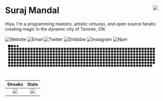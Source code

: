 <h1 align="left">Suraj Mandal<img src="https://visitcount.itsvg.in/api?id=surajmandalcell&label=Profile%20Views&color=9&icon=0&pretty=true" align="right" /></h1>

Hiya, I'm a programming maestro, artistic virtuoso, and open source fanatic creating magic in the dynamic city of Toronto, ON.  
<br /> 
![Website](https://img.shields.io/website?url=https%3A%2F%2Fsurajmandal.in) ![Email](https://img.shields.io/badge/email-%E2%9C%89%EF%B8%8F-blue) ![Twitter](https://img.shields.io/twitter/url?style=social&url=https%3A%2F%2Ftwitter.com%2Fsurajmandalcell) ![Dribbble](https://img.shields.io/badge/dribbble-4-pink) ![Instagram](https://img.shields.io/badge/instagram-%F0%9F%91%8D-fd1d1d) ![Npm](https://img.shields.io/badge/npm-1%20pkg-green)
<picture>
  <source media="(prefers-color-scheme: dark)" srcset="dist/github-snake.svg?color_snake=#4489ec&color_dots=#2d333b,#14482e,#067238,#2dab47,#38d353" />
  <source media="(prefers-color-scheme: light)" srcset="dist/github-snake.svg" />
  <img alt="github-snake" src="dist/github-snake.svg" />
</picture>

| Streaks | Stats |
|:-------------------------:|:-------------------------:|
| ![](https://github-readme-streak-stats.herokuapp.com/?user=surajmandalcell&theme=dark&hide_border=true&count_private=true) | ![](https://gh-stats.surajmandal.in/api?username=surajmandalcell&theme=dark&hide_border=true&include_all_commits=true&count_private=true) |

<!-- <picture>
  <source media="(prefers-color-scheme: dark)" srcset="github-snake.gif?color_snake=orange&color_dots=#bfd6f6,#8dbdff,#64a1f4,#4b91f1,#3c7dd9" />
  <source media="(prefers-color-scheme: light)" srcset="github-snake.gif" />
  <img alt="github-snake" src="github-snake.gif" />
</picture> -->
